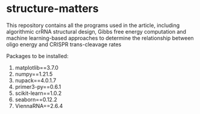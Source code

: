 # structure-matters
This repository contains all the programs used in the article, including algorithmic crRNA structural design, Gibbs free energy computation and machine learning-based approaches to determine the relationship between oligo energy and CRISPR trans-cleavage rates  

Packages to be installed:
1. matplotlib==3.7.0
2. numpy==1.21.5
3. nupack==4.0.1.7
4. primer3-py==0.6.1
5. scikit-learn==1.0.2
6. seaborn==0.12.2
7. ViennaRNA==2.6.4

